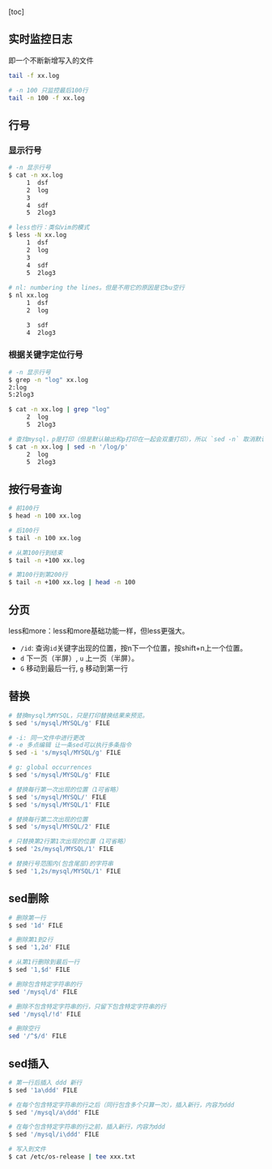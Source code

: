 [toc]

## 实时监控日志

即一个不断新增写入的文件

```bash
tail -f xx.log

# -n 100 只监控最后100行
tail -n 100 -f xx.log
```

## 行号

### 显示行号

```bash
# -n 显示行号
$ cat -n xx.log
     1  dsf
     2  log
     3
     4  sdf
     5  2log3

# less也行：类似vim的模式
$ less -N xx.log
     1  dsf
     2  log
     3
     4  sdf
     5  2log3
     
# nl: numbering the lines。但是不用它的原因是它bu空行
$ nl xx.log
     1  dsf
     2  log

     3  sdf
     4  2log3
```

### 根据关键字定位行号

```bash
# -n 显示行号
$ grep -n "log" xx.log
2:log
5:2log3

$ cat -n xx.log | grep "log"
     2  log
     5  2log3

# 查找mysql，p是打印（但是默认输出和p打印在一起会双重打印），所以 `sed -n` 取消默认输出 
$ cat -n xx.log | sed -n '/log/p'
     2  log
     5  2log3
```

## 按行号查询

```bash
# 前100行
$ head -n 100 xx.log

# 后100行
$ tail -n 100 xx.log

# 从第100行到结束
$ tail -n +100 xx.log

# 第100行到第200行
$ tail -n +100 xx.log | head -n 100
```
## 分页

less和more：less和more基础功能一样，但less更强大。

- `/id`: 查询`id`关键字出现的位置，按n下一个位置，按shift+n上一个位置。
- `d` 下一页（半屏）, `u` 上一页（半屏）。
- `G` 移动到最后一行, `g` 移动到第一行

## 替换
```bash
# 替换mysql为MYSQL，只是打印替换结果来预览。
$ sed 's/mysql/MYSQL/g' FILE

# -i: 同一文件中进行更改
# -e 多点编辑 让一条sed可以执行多条指令
$ sed -i 's/mysql/MYSQL/g' FILE
```

```bash
# g: global occurrences
$ sed 's/mysql/MYSQL/g' FILE

# 替换每行第一次出现的位置（1可省略）
$ sed 's/mysql/MYSQL/' FILE
$ sed 's/mysql/MYSQL/1' FILE

# 替换每行第二次出现的位置
$ sed 's/mysql/MYSQL/2' FILE

# 只替换第2行第1次出现的位置（1可省略）
$ sed '2s/mysql/MYSQL/1' FILE

# 替换行号范围内(包含尾部)的字符串
$ sed '1,2s/mysql/MYSQL/1' FILE
```

## sed删除

```bash
# 删除第一行
$ sed '1d' FILE

# 删除第1到2行
$ sed '1,2d' FILE

# 从第1行删除到最后一行
$ sed '1,$d' FILE 
```

```bash
# 删除包含特定字符串的行
sed '/mysql/d' FILE

# 删除不包含特定字符串的行，只留下包含特定字符串的行
sed '/mysql/!d' FILE

# 删除空行
sed '/^$/d' FILE
```
## sed插入

```bash
# 第一行后插入 ddd 新行
$ sed '1a\ddd' FILE
```

```bash
# 在每个包含特定字符串的行之后（同行包含多个只算一次），插入新行，内容为ddd
$ sed '/mysql/a\ddd' FILE

# 在每个包含特定字符串的行之前，插入新行，内容为ddd
$ sed '/mysql/i\ddd' FILE
```
```bash
# 写入到文件
$ cat /etc/os-release | tee xxx.txt
```